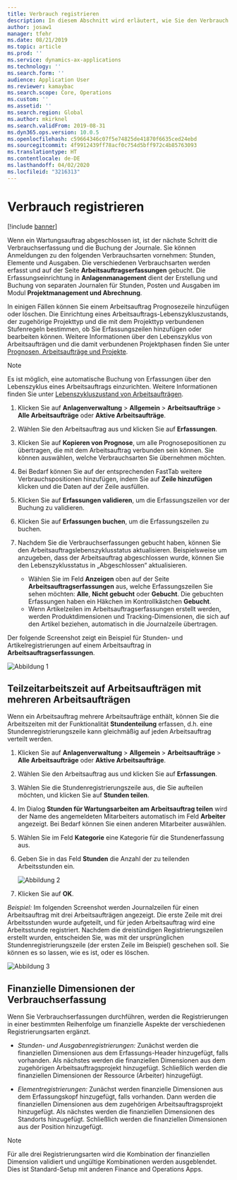 ```yaml
---
title: Verbrauch registrieren
description: In diesem Abschnitt wird erläutert, wie Sie den Verbrauch im Anlagenmanagement erfassen.
author: josaw1
manager: tfehr
ms.date: 08/21/2019
ms.topic: article
ms.prod: ''
ms.service: dynamics-ax-applications
ms.technology: ''
ms.search.form: ''
audience: Application User
ms.reviewer: kamaybac
ms.search.scope: Core, Operations
ms.custom: ''
ms.assetid: ''
ms.search.region: Global
ms.author: mkirknel
ms.search.validFrom: 2019-08-31
ms.dyn365.ops.version: 10.0.5
ms.openlocfilehash: c59664346c07f5e74825de41870f6635ced24ebd
ms.sourcegitcommit: 4f9912439ff78acf0c754d5bff972c4b85763093
ms.translationtype: HT
ms.contentlocale: de-DE
ms.lasthandoff: 04/02/2020
ms.locfileid: "3216313"
---
```

# <a name="register-consumption"></a>Verbrauch registrieren

[!include [banner](../../includes/banner.md)]

 

Wenn ein Wartungsauftrag abgeschlossen ist, ist der nächste Schritt die Verbrauchserfassung und die Buchung der Journale. Sie können Anmeldungen zu den folgenden Verbrauchsarten vornehmen: Stunden, Elemente und Ausgaben. Die verschiedenen Verbrauchsarten werden erfasst und auf der Seite **Arbeitsauftragserfassungen** gebucht. Die Erfassungseinrichtung in **Anlagenmanagement** dient der Erstellung und Buchung von separaten Journalen für Stunden, Posten und Ausgaben im Modul **Projektmanagement und Abrechnung**.

In einigen Fällen können Sie einem Arbeitsauftrag Prognosezeile hinzufügen oder löschen. Die Einrichtung eines Arbeitsauftrags-Lebenszykluszustands, der zugehörige Projekttyp und die mit dem Projekttyp verbundenen Stufenregeln bestimmen, ob Sie Erfassungszeilen hinzufügen oder bearbeiten können. Weitere Informationen über den Lebenszyklus von Arbeitsaufträgen und die damit verbundenen Projektphasen finden Sie unter [Prognosen, Arbeitsaufträge und Projekte](../integration-to-project-management-and-accounting/forecasts-work-orders-and-projects.md).

>[!NOTE]
>Es ist möglich, eine automatische Buchung von Erfassungen über den Lebenszyklus eines Arbeitsauftrags einzurichten. Weitere Informationen finden Sie unter [Lebenszykluszustand von Arbeitsaufträgen](../setup-for-work-orders/work-order-lifecycle-states.md).

1. Klicken Sie auf **Anlagenverwaltung** > **Allgemein** > **Arbeitsaufträge** > **Alle Arbeitsaufträge** oder **Aktive Arbeitsaufträge**.

2. Wählen Sie den Arbeitsauftrag aus und klicken Sie auf **Erfassungen**.

3. Klicken Sie auf **Kopieren von Prognose**, um alle Prognosepositionen zu übertragen, die mit dem Arbeitsauftrag verbunden sein können. Sie können auswählen, welche Verbrauchsarten Sie übernehmen möchten.

4. Bei Bedarf können Sie auf der entsprechenden FastTab weitere Verbrauchspositionen hinzufügen, indem Sie auf **Zeile hinzufügen** klicken und die Daten auf der Zeile ausfüllen.

5. Klicken Sie auf **Erfassungen validieren**, um die Erfassungszeilen vor der Buchung zu validieren.

6. Klicken Sie auf **Erfassungen buchen**, um die Erfassungszeilen zu buchen.

7. Nachdem Sie die Verbrauchserfassungen gebucht haben, können Sie den Arbeitsauftragslebenszyklusstatus aktualisieren. Beispielsweise um anzugeben, dass der Arbeitsauftrag abgeschlossen wurde, können Sie den Lebenszyklusstatus in „Abgeschlossen“ aktualisieren.

    - Wählen Sie im Feld **Anzeigen** oben auf der Seite **Arbeitsauftragserfassungen** aus, welche Erfassungszeilen Sie sehen möchten: **Alle**, **Nicht gebucht** oder **Gebucht**. Die gebuchten Erfassungen haben ein Häkchen im Kontrollkästchen **Gebucht**.  
    - Wenn Artikelzeilen im Arbeitsauftragserfassungen erstellt werden, werden Produktdimensionen und Tracking-Dimensionen, die sich auf den Artikel beziehen, automatisch in die Journalzeile übertragen.  

Der folgende Screenshot zeigt ein Beispiel für Stunden- und Artikelregistrierungen auf einem Arbeitsauftrag in **Arbeitsauftragserfassungen**.

![Abbildung 1](media/01-consumption.png)


## <a name="split-hours-on-work-orders-with-several-work-order-jobs"></a>Teilzeitarbeitszeit auf Arbeitsaufträgen mit mehreren Arbeitsaufträgen

Wenn ein Arbeitsauftrag mehrere Arbeitsaufträge enthält, können Sie die Arbeitszeiten mit der Funktionalität **Stundenteilung** erfassen, d.h. eine Stundenregistrierungszeile kann gleichmäßig auf jeden Arbeitsauftrag verteilt werden.

1. Klicken Sie auf **Anlagenverwaltung** > **Allgemein** > **Arbeitsaufträge** > **Alle Arbeitsaufträge** oder **Aktive Arbeitsaufträge**.

2. Wählen Sie den Arbeitsauftrag aus und klicken Sie auf **Erfassungen**.

3. Wählen Sie die Stundenregistrierungszeile aus, die Sie aufteilen möchten, und klicken Sie auf **Stunden teilen**.

4. Im Dialog **Stunden für Wartungsarbeiten am Arbeitsauftrag teilen** wird der Name des angemeldeten Mitarbeiters automatisch im Feld **Arbeiter** angezeigt. Bei Bedarf können Sie einen anderen Mitarbeiter auswählen.

5. Wählen Sie im Feld **Kategorie** eine Kategorie für die Stundenerfassung aus.

6. Geben Sie in das Feld **Stunden** die Anzahl der zu teilenden Arbeitsstunden ein.

    ![Abbildung 2](media/02-consumption.png)

7. Klicken Sie auf **OK**.

*Beispiel:* Im folgenden Screenshot werden Journalzeilen für einen Arbeitsauftrag mit drei Arbeitsaufträgen angezeigt. Die erste Zeile mit drei Arbeitsstunden wurde aufgeteilt, und für jeden Arbeitsauftrag wird eine Arbeitsstunde registriert. Nachdem die dreistündigen Registrierungszeilen erstellt wurden, entscheiden Sie, was mit der ursprünglichen Stundenregistrierungszeile (der ersten Zeile im Beispiel) geschehen soll. Sie können es so lassen, wie es ist, oder es löschen. 

![Abbildung 3](media/03-consumption.png)

## <a name="financial-dimensions-on-consumption-registrations"></a>Finanzielle Dimensionen der Verbrauchserfassung

Wenn Sie Verbrauchserfassungen durchführen, werden die Registrierungen in einer bestimmten Reihenfolge um finanzielle Aspekte der verschiedenen Registrierungsarten ergänzt. 

- *Stunden- und Ausgabenregistrierungen:* Zunächst werden die finanziellen Dimensionen aus dem Erfassungs-Header hinzugefügt, falls vorhanden. Als nächstes werden die finanziellen Dimensionen aus dem zugehörigen Arbeitsauftragsprojekt hinzugefügt. Schließlich werden die finanziellen Dimensionen der Ressource (Arbeiter) hinzugefügt.

- *Elementregistrierungen:* Zunächst werden finanzielle Dimensionen aus dem Erfassungskopf hinzugefügt, falls vorhanden. Dann werden die finanziellen Dimensionen aus dem zugehörigen Arbeitsauftragsprojekt hinzugefügt. Als nächstes werden die finanziellen Dimensionen des Standorts hinzugefügt. Schließlich werden die finanziellen Dimensionen aus der Position hinzugefügt.

>[!NOTE]
>Für alle drei Registrierungsarten wird die Kombination der finanziellen Dimension validiert und ungültige Kombinationen werden ausgeblendet. Dies ist Standard-Setup mit anderen Finance and Operations Apps.

